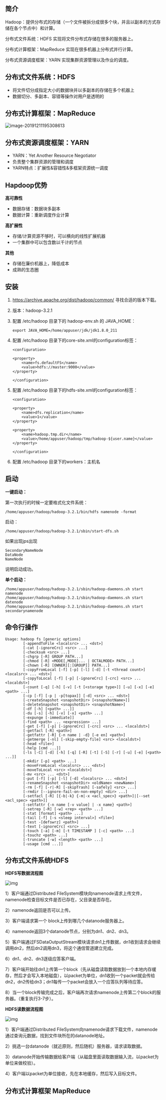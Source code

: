 ## 简介

Hadoop：提供分布式的存储（一个文件被拆分成很多个块，并且以副本的方式存储在各个节点中）和计算。

分布式文件系统：HDFS 实现将文件分布式存储在很多的服务器上。

分布式计算框架：MapReduce 实现在很多机器上分布式并行计算。

分布式资源调度框架：YARN 实现集群资源管理以及作业的调度。

## 分布式文件系统：HDFS

- 将文件切分成指定大小的数据块并以多副本的存储在多个机器上
- 数据切分、多副本、容错等操作对用户是透明的

## 分布式计算框架：MapReduce

![image-20191211195308613](images/image-20191211195308613.png)

## 分布式资源调度框架：YARN

- YARN：Yet Another Resource Negotiator
- 负责整个集群资源的管理和调度
- YARN特点：扩展性&容错性&多框架资源统一调度

## Hapdoop优势

 **高可靠性**

- 数据存储：数据块多副本
- 数据计算：重新调度作业计算

**高扩展性**

- 存储/计算资源不够时，可以横向的线性扩展机器
- 一个集群中可以包含数以千计的节点

**其他**

- 存储在廉价机器上，降低成本
- 成熟的生态圈

## 安装

1.  https://archive.apache.org/dist/hadoop/common/ 寻找合适的版本下载。

2. 版本：hadoop-3.2.1

3. 配置 /etc/hadoop 目录下的 hadoop-env.sh 的 JAVA_HOME：

   ```
   export JAVA_HOME=/home/appuser/jdk/jdk1.8.0_211
   ```

4. 配置 /etc/hadoop 目录下的core-site.xml的configuration标签：

   ```
   <configuration>
   
   <property>
       <name>fs.defaultFS</name>
       <value>hdfs://master:9000</value>
   </property>
   
   </configuration>
   ```

5. 配置 /etc/hadoop 目录下的hdfs-site.xml的configuration标签：

   ```
   <configuration>
   
   <property>
       <name>dfs.replication</name>
       <value>1</value>
   </property>
   
   <property>
       <name>hadoop.tmp.dir</name>
       <value>/home/appuser/hadoop/tmp/hadoop-${user.name}</value>
   </property>
   
   </configuration>
   ```

6. 配置 /etc/hadoop 目录下的workers：主机名

## 启动

**一键启动：**

第一次执行的时候一定要格式化文件系统：

```
/home/appuser/hadoop/hadoop-3.2.1/bin/hdfs namenode -format
```

启动：

```
/home/appuser/hadoop/hadoop-3.2.1/sbin/start-dfs.sh
```

如果出现jps出现

```
SecondaryNameNode
DataNode
NameNode
```

说明启动成功。

**单个启动：**

```
/home/appuser/hadoop/hadoop-3.2.1/sbin/hadoop-daemons.sh start namenode
/home/appuser/hadoop/hadoop-3.2.1/sbin/hadoop-daemons.sh start datenode
/home/appuser/hadoop/hadoop-3.2.1/sbin/hadoop-daemons.sh start secondarynamenode
```

## 命令行操作

```
Usage: hadoop fs [generic options]
        [-appendToFile <localsrc> ... <dst>]
        [-cat [-ignoreCrc] <src> ...]
        [-checksum <src> ...]
        [-chgrp [-R] GROUP PATH...]
        [-chmod [-R] <MODE[,MODE]... | OCTALMODE> PATH...]
        [-chown [-R] [OWNER][:[GROUP]] PATH...]
        [-copyFromLocal [-f] [-p] [-l] [-d] [-t <thread count>] <localsrc> ... <dst>]
        [-copyToLocal [-f] [-p] [-ignoreCrc] [-crc] <src> ... <localdst>]
        [-count [-q] [-h] [-v] [-t [<storage type>]] [-u] [-x] [-e] <path> ...]
        [-cp [-f] [-p | -p[topax]] [-d] <src> ... <dst>]
        [-createSnapshot <snapshotDir> [<snapshotName>]]
        [-deleteSnapshot <snapshotDir> <snapshotName>]
        [-df [-h] [<path> ...]]
        [-du [-s] [-h] [-v] [-x] <path> ...]
        [-expunge [-immediate]]
        [-find <path> ... <expression> ...]
        [-get [-f] [-p] [-ignoreCrc] [-crc] <src> ... <localdst>]
        [-getfacl [-R] <path>]
        [-getfattr [-R] {-n name | -d} [-e en] <path>]
        [-getmerge [-nl] [-skip-empty-file] <src> <localdst>]
        [-head <file>]
        [-help [cmd ...]]
        [-ls [-C] [-d] [-h] [-q] [-R] [-t] [-S] [-r] [-u] [-e] [<path> ...]]
        [-mkdir [-p] <path> ...]
        [-moveFromLocal <localsrc> ... <dst>]
        [-moveToLocal <src> <localdst>]
        [-mv <src> ... <dst>]
        [-put [-f] [-p] [-l] [-d] <localsrc> ... <dst>]
        [-renameSnapshot <snapshotDir> <oldName> <newName>]
        [-rm [-f] [-r|-R] [-skipTrash] [-safely] <src> ...]
        [-rmdir [--ignore-fail-on-non-empty] <dir> ...]
        [-setfacl [-R] [{-b|-k} {-m|-x <acl_spec>} <path>]|[--set <acl_spec> <path>]]
        [-setfattr {-n name [-v value] | -x name} <path>]
        [-setrep [-R] [-w] <rep> <path> ...]
        [-stat [format] <path> ...]
        [-tail [-f] [-s <sleep interval>] <file>]
        [-test -[defswrz] <path>]
        [-text [-ignoreCrc] <src> ...]
        [-touch [-a] [-m] [-t TIMESTAMP ] [-c] <path> ...]
        [-touchz <path> ...]
        [-truncate [-w] <length> <path> ...]
        [-usage [cmd ...]]
```

## 分布式文件系统HDFS

**HDFS写数据流程图**

![img](images/20180401171819592.png) 

1）客户端通过Distributed FileSystem模块向namenode请求上传文件，namenode检查目标文件是否已存在，父目录是否存在。

2）namenode返回是否可以上传。

3）客户端请求第一个 block上传到哪几个datanode服务器上。

4）namenode返回3个datanode节点，分别为dn1、dn2、dn3。

5）客户端通过FSDataOutputStream模块请求dn1上传数据，dn1收到请求会继续调用dn2，然后dn2调用dn3，将这个通信管道建立完成。

6）dn1、dn2、dn3逐级应答客户端。

7）客户端开始往dn1上传第一个block（先从磁盘读取数据放到一个本地内存缓存，然后才会写入本地磁盘），以packet为单位，dn1收到一个packet就会传给dn2，dn2传给dn3；dn1每传一个packet会放入一个应答队列等待应答。

8）当一个block传输完成之后，客户端再次请求namenode上传第二个block的服务器。（重复执行3-7步）。

 **HDFS读数据流程图** 

 ![img](images/2018040117595410.png) 

1）客户端通过Distributed FileSystem向namenode请求下载文件，namenode通过查询元数据，找到文件块所在的datanode地址。

2）挑选一台datanode（就近原则，然后随机）服务器，请求读取数据。

3）datanode开始传输数据给客户端（从磁盘里面读取数据输入流，以packet为单位来做校验）。

4）客户端以packet为单位接收，先在本地缓存，然后写入目标文件。

## 分布式计算框架 MapReduce

